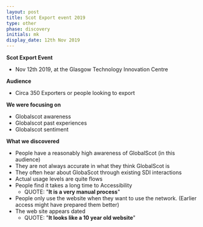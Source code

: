```yaml
---
layout: post
title: Scot Export event 2019
type: other
phase: discovery
initials: mk
display_date: 12th Nov 2019
---
```


**Scot Export Event**
- Nov 12th 2019,  at the Glasgow Technology Innovation Centre

**Audience**
- Circa 350 Exporters or people looking to export

**We were focusing on**
- Globalscot awareness
- Globalscot past experiences
- Globalscot sentiment

**What we discovered**
- People have a reasonably high awareness of GlobalScot (in this audience)
- They are not always accurate in what they think GlobalScot is
- They often hear about GlobaScot through existing SDI interactions
- Actual usage levels are quite flows
- People find it takes a long time to Accessibility
  - QUOTE: "**It is a very manual process**"
- People only use the website when they want to use the network. (Earlier access might have prepared them better)
- The web site appears dated
  - QUOTE: "**It looks like a 10 year old website**"

<!--more-->
